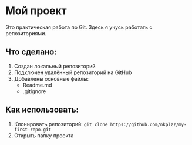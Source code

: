 # Мой проект

Это практическая работа по Git. Здесь я учусь работать с репозиториями.

## Что сделано:
1. Создан локальный репозиторий
2. Подключен удалённый репозиторий на GitHub
3. Добавлены основные файлы:
   - Readme.md
   - .gitignore

## Как использовать:
1. Клонировать репозиторий: `git clone https://github.com/nkplzz/my-first-repo.git`
2. Открыть папку проекта